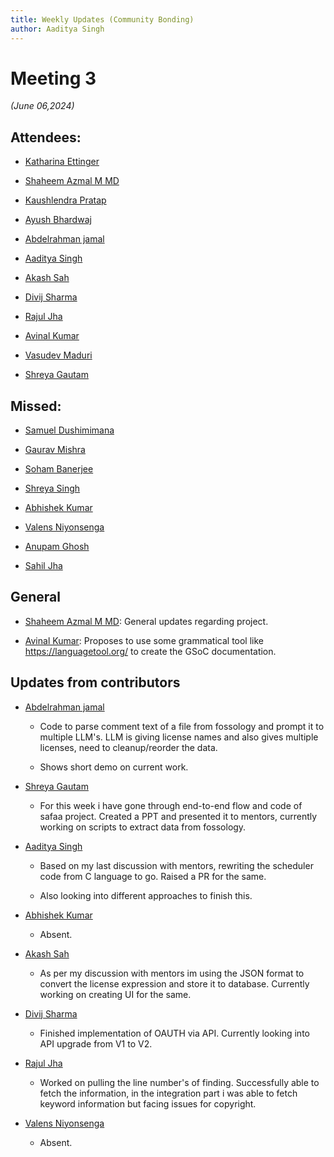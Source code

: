```yaml
---
title: Weekly Updates (Community Bonding)
author: Aaditya Singh
---
```

<!--
SPDX-License-Identifier: CC-BY-SA-4.0

SPDX-FileCopyrightText: 2024 Aditya Singh <singh.aaditya889@gmail.com>
--> 

# Meeting 3

*(June 06,2024)*

## Attendees:

  - [Katharina Ettinger](https://github.com/EttingerK)

  - [Shaheem Azmal M MD](https://github.com/shaheemazmalmmd)

  - [Kaushlendra Pratap](https://github.com/Kaushl2208)

  - [Ayush Bhardwaj](https://github.com/hastagAB)

  - [Abdelrahman jamal](https://github.com/Hero2323)

  - [Aaditya Singh](https://github.com/Aaditya-Singh78)

  - [Akash Sah](https://github.com/Akashsah2003)

  - [Divij Sharma](https://github.com/dvjsharma)

  - [Rajul Jha](https://github.com/rajuljha)

  - [Avinal Kumar](https://github.com/avinal)

  - [Vasudev Maduri](https://github.com/vasudevmaduri)

  - [Shreya Gautam](https://github.com/ShreyaGautamm)

## Missed:

  - [Samuel Dushimimana](https://github.com/dushimsam)

  - [Gaurav Mishra](https://github.com/GMishx)

  - [Soham Banerjee](https://github.com/soham4abc)

  - [Shreya Singh](https://github.com/SinghShreya05)

  - [Abhishek Kumar](https://github.com/abhi-kumar17871)

  - [Valens Niyonsenga](https://github.com/valens200)

  - [Anupam Ghosh](https://github.com/ag4ums)

  - [Sahil Jha](mailto:sjha200000@gmail.com)

## General
- [Shaheem Azmal M MD](https://github.com/shaheemazmalmmd): General updates regarding project.

- [Avinal Kumar](https://github.com/avinal): Proposes to use some grammatical tool like https://languagetool.org/ to create the GSoC documentation.

## Updates from contributors

- [Abdelrahman jamal](https://github.com/Hero2323)

  - Code to parse comment text of a file from fossology and prompt it to multiple LLM's. LLM is giving license names and also gives multiple licenses, need to cleanup/reorder the data.

  - Shows short demo on current work.

- [Shreya Gautam](https://github.com/ShreyaGautamm)

  - For this week i have gone through end-to-end flow and code of safaa project. Created a PPT and presented it to mentors, currently working on scripts to extract data from fossology.

- [Aaditya Singh](https://github.com/Aaditya-Singh78)

  - Based on my last discussion with mentors, rewriting the scheduler code from C language to go. Raised a PR for the same.

  - Also looking into different approaches to finish this.

- [Abhishek Kumar](https://github.com/abhi-kumar17871)

  - Absent.

- [Akash Sah](https://github.com/Akashsah2003)

  - As per my discussion with mentors im using the JSON format to convert the license expression and store it to database. Currently working on creating UI for the same.

- [Divij Sharma](https://github.com/dvjsharma)

  - Finished implementation of OAUTH via API. Currently looking into API upgrade from V1 to V2.

- [Rajul Jha](https://github.com/rajuljha)

  - Worked on pulling the line number's of finding. Successfully able to fetch the information, in the integration part i was able to fetch keyword information but facing issues for copyright.

- [Valens Niyonsenga](https://github.com/valens200)

  - Absent.